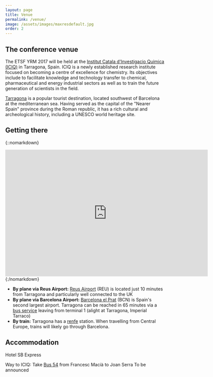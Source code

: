 ```yaml
---
layout: page
title: Venue
permalink: /venue/
image: /assets/images/maxresdefault.jpg
order: 2
---
```

## The conference venue
The ETSF YRM 2017 will be held at the [Institut Catala d'Investigacio
Quimica (ICIQ)](http://www.iciq.org/) in Tarragona, Spain.
ICIQ is a newly established research institute focused on becoming a centre of
excellence for chemistry. Its objectives include to facilitate knowledge and
technology transfer to chemical, pharmaceutical and energy industrial sectors
as well as to train the future generation of scientists in the field.

[Tarragona](https://en.wikipedia.org/wiki/Tarragona) is a popular tourist
destination, located southwest of Barcelona at the mediterranean sea.
Having served as the capital of the "Nearer Spain" province during the Roman
republic, it has a rich cultural and archeological history, including a UNESCO
world heritage site.

<!--
![The strand campus](../assets/images/campus_small.png)
![ King's Building floor plan](../assets/images/kingsMaps.png)
-->

## Getting there

{::nomarkdown}
<iframe src="https://www.google.com/maps/d/embed?mid=1HSLv0ilbKzNDw8KlDiLCmNwlhfg&hl=en" width="640" width="95%" height=400 frameborder=0 style:"border:0"></iframe>
{:/nomarkdown}

 * **By plane via Reus Airport:** [Reus Airport](http://www.reus-airport.es/) (REU) is located just 10 minutes from Tarragona and particularly well connected to the UK
 * **By plane via Barcelona Airport:** [Barcelona el Prat](http://www.barcelona-airport.com/) (BCN) is Spain's second largest airport. Tarragona can be reached in 65 minutes via a [bus service](http://www.busplana.com/new2013/en/) leaving from terminal 1 (alight at Tarragona, Imperial Tarraco)
 * **By train:** Tarragona has a [renfe](http://www.renfe.com/EN/viajeros/) station. When travelling from Central Europe, trains will likely go through Barcelona.

## Accommodation

Hotel SB Express

Way to ICIQ: Take [Bus 54](http://emtanemambtu.cat/detalldelineas/?linecode=54&viewdetail=horaris) from Francesc Macià to Joan Serra 
To be announced


